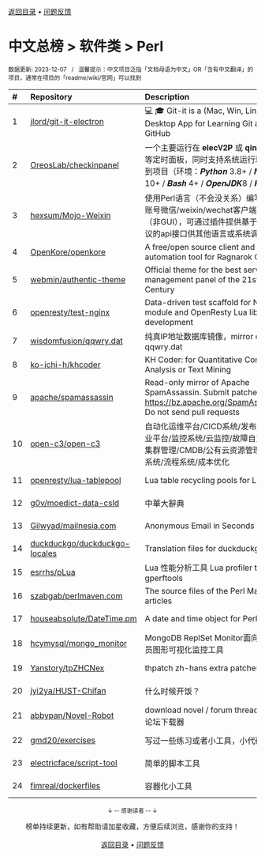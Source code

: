 <a href="https://github.com/GrowingGit/GitHub-Chinese-Top-Charts#github中文排行榜">返回目录</a> • <a href="/content/docs/feedback.md">问题反馈</a>

# 中文总榜 > 软件类 > Perl
<sub>数据更新: 2023-12-07&nbsp;&nbsp;&nbsp;/&nbsp;&nbsp;&nbsp;温馨提示：中文项目泛指「文档母语为中文」OR「含有中文翻译」的项目，通常在项目的「readme/wiki/官网」可以找到</sub>

|#|Repository|Description|Stars|Updated|
|:-|:-|:-|:-|:-|
|1|[jlord/git-it-electron](https://github.com/jlord/git-it-electron)|:computer: :mortar_board: Git-it is a (Mac, Win, Linux) Desktop App for Learning Git and GitHub|4511|2023-06-10|
|2|[OreosLab/checkinpanel](https://github.com/OreosLab/checkinpanel)|一个主要运行在 𝐞𝐥𝐞𝐜𝐕𝟐𝐏 或 𝐪𝐢𝐧𝐠𝐥𝐨𝐧𝐠 等定时面板，同时支持系统运行环境的签到项目（环境：𝑷𝒚𝒕𝒉𝒐𝒏 3.8+ / 𝑵𝒐𝒅𝒆.𝒋𝒔 10+ / 𝑩𝒂𝒔𝒉 4+ / 𝑶𝒑𝒆𝒏𝑱𝑫𝑲8 / 𝑷𝒆𝒓𝒍5）|1385|2023-08-11|
|3|[hexsum/Mojo-Weixin](https://github.com/hexsum/Mojo-Weixin)|使用Perl语言（不会没关系）编写的个人账号微信/weixin/wechat客户端框架（非GUI），可通过插件提供基于HTTP协议的api接口供其他语言或系统调用|1233|2023-09-19|
|4|[OpenKore/openkore](https://github.com/OpenKore/openkore)|A free/open source client and automation tool for Ragnarok Online|1211|2023-10-29|
|5|[webmin/authentic-theme](https://github.com/webmin/authentic-theme)|Official theme for the best server management panel of the 21st Century|937|2023-12-06|
|6|[openresty/test-nginx](https://github.com/openresty/test-nginx)|Data-driven test scaffold for Nginx C module and OpenResty Lua library development|427|2023-10-04|
|7|[wisdomfusion/qqwry.dat](https://github.com/wisdomfusion/qqwry.dat)|纯真IP地址数据库镜像，mirror of qqwry.dat|365|2023-12-03|
|8|[ko-ichi-h/khcoder](https://github.com/ko-ichi-h/khcoder)|KH Coder: for Quantitative Content Analysis or Text Mining|288|2023-11-30|
|9|[apache/spamassassin](https://github.com/apache/spamassassin)|Read-only mirror of Apache SpamAssassin. Submit patches to https://bz.apache.org/SpamAssassin/. Do not send pull requests|263|2023-12-06|
|10|[open-c3/open-c3](https://github.com/open-c3/open-c3)|自动化运维平台/CICD系统/发布系统/作业平台/监控系统/云监控/故障自愈/K8S集群管理/CMDB/公有云资源管理/工单系统/流程系统/成本优化|207|2023-12-03|
|11|[openresty/lua-tablepool](https://github.com/openresty/lua-tablepool)|Lua table recycling pools for LuaJIT|110|2023-11-23|
|12|[g0v/moedict-data-csld](https://github.com/g0v/moedict-data-csld)|中華大辭典|99|2023-11-08|
|13|[Gilwyad/mailnesia.com](https://github.com/Gilwyad/mailnesia.com)|Anonymous Email in Seconds|96|2023-12-02|
|14|[duckduckgo/duckduckgo-locales](https://github.com/duckduckgo/duckduckgo-locales)|Translation files for duckduckgo.com|93|2023-11-15|
|15|[esrrhs/pLua](https://github.com/esrrhs/pLua)|Lua 性能分析工具 Lua profiler tool like gperftools|80|2023-10-24|
|16|[szabgab/perlmaven.com](https://github.com/szabgab/perlmaven.com)|The source files of the Perl Maven articles|66|2023-12-03|
|17|[houseabsolute/DateTime.pm](https://github.com/houseabsolute/DateTime.pm)|A date and time object for Perl|45|2023-11-06|
|18|[hcymysql/mongo_monitor](https://github.com/hcymysql/mongo_monitor)|MongoDB ReplSet Monitor面向研发人员图形可视化监控工具|34|2023-07-24|
|19|[Yanstory/tpZHCNex](https://github.com/Yanstory/tpZHCNex)|thpatch zh-hans extra patches (Beta)|18|2023-06-20|
|20|[jyi2ya/HUST-Chifan](https://github.com/jyi2ya/HUST-Chifan)|什么时候开饭？|6|2023-12-05|
|21|[abbypan/Novel-Robot](https://github.com/abbypan/Novel-Robot)|download novel / forum thread, 小说/论坛下载器|5|2023-08-17|
|22|[gmd20/exercises](https://github.com/gmd20/exercises)|写过一些练习或者小工具，小代码片段等|4|2023-06-14|
|23|[electricface/script-tool](https://github.com/electricface/script-tool)|简单的脚本工具|4|2023-11-14|
|24|[fimreal/dockerfiles](https://github.com/fimreal/dockerfiles)|容器化小工具|3|2023-08-03|

<div align="center">
    <p><sub>↓ -- 感谢读者 -- ↓</sub></p>
    榜单持续更新，如有帮助请加星收藏，方便后续浏览，感谢你的支持！
</div>

<br/>

<div align="center"><a href="https://github.com/GrowingGit/GitHub-Chinese-Top-Charts#github中文排行榜">返回目录</a> • <a href="/content/docs/feedback.md">问题反馈</a></div>
